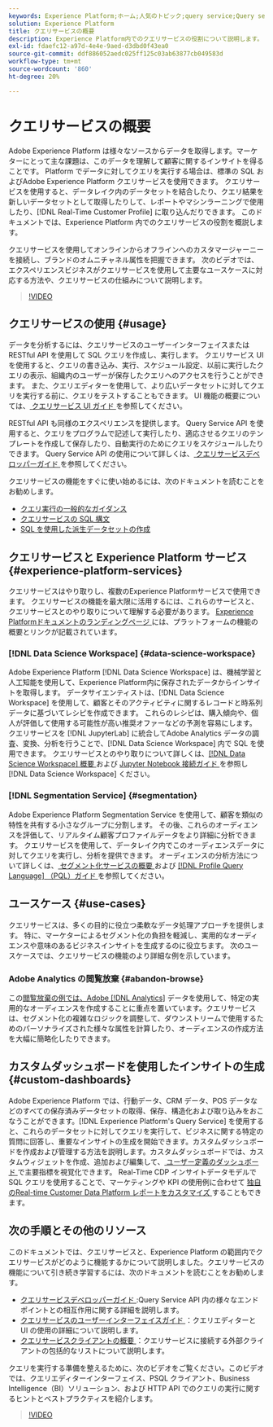 ```yaml
---
keywords: Experience Platform;ホーム;人気のトピック;query service;Query service;クエリ
solution: Experience Platform
title: クエリサービスの概要
description: Experience Platform内でのクエリサービスの役割について説明します。
exl-id: fdaefc12-a97d-4e4e-9aed-d3dbd0f43ea0
source-git-commit: ddf886052aedc025ff125c03ab63877cb049583d
workflow-type: tm+mt
source-wordcount: '860'
ht-degree: 20%

---
```


# クエリサービスの概要

Adobe Experience Platform は様々なソースからデータを取得します。マーケターにとって主な課題は、このデータを理解して顧客に関するインサイトを得ることです。 Platform でデータに対してクエリを実行する場合は、標準の SQL およびAdobe Experience Platform クエリサービスを使用できます。 クエリサービスを使用すると、データレイク内のデータセットを結合したり、クエリ結果を新しいデータセットとして取得したりして、レポートやマシンラーニングで使用したり、[!DNL Real-Time Customer Profile] に取り込んだりできます。 このドキュメントでは、Experience Platform 内でのクエリサービスの役割を概説します。

クエリサービスを使用してオンラインからオフラインへのカスタマージャーニーを接続し、ブランドのオムニチャネル属性を把握できます。 次のビデオでは、エクスペリエンスビジネスがクエリサービスを使用して主要なユースケースに対応する方法や、クエリサービスの仕組みについて説明します。

>[!VIDEO](https://video.tv.adobe.com/v/29795?quality=12&learn=on)

## クエリサービスの使用 {#usage}

データを分析するには、クエリサービスのユーザーインターフェイスまたは RESTful API を使用して SQL クエリを作成し、実行します。
クエリサービス UI を使用すると、クエリの書き込み、実行、スケジュール設定、以前に実行したクエリの表示、組織内のユーザーが保存したクエリへのアクセスを行うことができます。 また、クエリエディターを使用して、より広いデータセットに対してクエリを実行する前に、クエリをテストすることもできます。 UI 機能の概要については、[ クエリサービス UI ガイド ](ui/overview.md) を参照してください。

RESTful API も同様のエクスペリエンスを提供します。 Query Service API を使用すると、クエリをプログラムで記述して実行したり、適応させるクエリのテンプレートを作成して保存したり、自動実行のためにクエリをスケジュールしたりできます。 Query Service API の使用について詳しくは、[ クエリサービスデベロッパーガイド ](api/getting-started.md) を参照してください。

クエリサービスの機能をすぐに使い始めるには、次のドキュメントを読むことをお勧めします。

- [クエリ実行の一般的なガイダンス](./best-practices/writing-queries.md)
- [クエリサービスの SQL 構文](./sql/syntax.md)
- [SQL を使用した派生データセットの作成](./data-distiller/derived-datasets/create-derived-datasets-with-sql.md)

## クエリサービスと Experience Platform サービス {#experience-platform-services}

クエリサービスはやり取りし、複数のExperience Platformサービスで使用できます。 クエリサービスの機能を最大限に活用するには、これらのサービスと、クエリサービスとのやり取りについて理解する必要があります。 [Experience Platformドキュメントのランディングページ ](https://experienceleague.adobe.com/docs/experience-platform.html?lang=ja) には、プラットフォームの機能の概要とリンクが記載されています。

### [!DNL Data Science Workspace] {#data-science-workspace}

Adobe Experience Platform [!DNL Data Science Workspace] は、機械学習と人工知能を使用して、Experience Platform内に保存されたデータからインサイトを取得します。 データサイエンティストは、[!DNL Data Science Workspace] を使用して、顧客とそのアクティビティに関するレコードと時系列データに基づいてレシピを作成できます。 これらのレシピは、購入傾向や、個人が評価して使用する可能性が高い推奨オファーなどの予測を容易にします。 クエリサービスを [!DNL JupyterLab] に統合してAdobe Analytics データの調査、変換、分析を行うことで、[!DNL Data Science Workspace] 内で SQL を使用できます。 クエリサービスとのやり取りについて詳しくは、[[!DNL Data Science Workspace]  概要 ](../data-science-workspace/home.md) および [Jupyter Notebook 接続ガイド ](./clients/jupyter-notebook.md) を参照し [!DNL Data Science Workspace] ください。

### [!DNL Segmentation Service] {#segmentation}

Adobe Experience Platform Segmentation Service を使用して、顧客を類似の特性を共有する小さなグループに分割します。 その後、これらのオーディエンスを評価して、リアルタイム顧客プロファイルデータをより詳細に分析できます。 クエリサービスを使用して、データレイク内でこのオーディエンスデータに対してクエリを実行し、分析を提供できます。 オーディエンスの分析方法について詳しくは、[ セグメント化サービスの概要 ](../segmentation/home.md) および [[!DNL Profile Query Language]  （PQL）ガイド ](../segmentation/pql/overview.md) を参照してください。

## ユースケース {#use-cases}

クエリサービスは、多くの目的に役立つ柔軟なデータ処理アプローチを提供します。 特に、マーケターによるセグメント化の負担を軽減し、実用的なオーディエンスや意味のあるビジネスインサイトを生成するのに役立ちます。 次のユースケースでは、クエリサービスの機能のより詳細な例を示しています。

### Adobe Analytics の閲覧放棄 {#abandon-browse}

この[閲覧放棄の例では、Adobe [!DNL Analytics]](./use-cases/abandoned-browse.md) データを使用して、特定の実用的なオーディエンスを作成することに重点を置いています。クエリサービスは、セグメント化の複雑なロジックを調整して、ダウンストリームで使用するためのパーソナライズされた様々な属性を計算したり、オーディエンスの作成方法を大幅に簡略化したりできます。

## カスタムダッシュボードを使用したインサイトの生成 {#custom-dashboards}

Adobe Experience Platform では、行動データ、CRM データ、POS データなどのすべての保存済みデータセットの取得、保存、構造化および取り込みをおこなうことができます。[!DNL Experience Platform's Query Service] を使用すると、これらのデータセットに対してクエリを実行して、ビジネスに関する特定の質問に回答し、重要なインサイトの生成を開始できます。カスタムダッシュボードを作成および管理する方法を説明します。カスタムダッシュボードでは、カスタムウィジェットを作成、追加および編集して、[ ユーザー定義のダッシュボード ](../dashboards/standard-dashboards.md) で主要指標を視覚化できます。 Real-Time CDP インサイトデータモデルで SQL クエリを使用することで、マーケティングや KPI の使用例に合わせて [ 独自のReal-time Customer Data Platform レポートをカスタマイズ ](../dashboards/data-models/cdp-insights-data-model-b2c.md) することもできます。

## 次の手順とその他のリソース

このドキュメントでは、クエリサービスと、Experience Platform の範囲内でクエリサービスがどのように機能するかについて説明しました。クエリサービスの機能について引き続き学習するには、次のドキュメントを読むことをお勧めします。

- [ クエリサービスデベロッパーガイド ](api/getting-started.md):Query Service API 内の様々なエンドポイントとの相互作用に関する詳細を説明します。
- [ クエリサービスのユーザーインターフェイスガイド ](ui/overview.md)：クエリエディターと UI の使用の詳細について説明します。
- [ クエリサービスクライアントの概要 ](clients/overview.md)：クエリサービスに接続する外部クライアントの包括的なリストについて説明します。

クエリを実行する準備を整えるために、次のビデオをご覧ください。このビデオでは、クエリエディターインターフェイス、PSQL クライアント、Business Intelligence（BI）ソリューション、および HTTP API でのクエリの実行に関するヒントとベストプラクティスを紹介します。

>[!VIDEO](https://video.tv.adobe.com/v/29811?quality=12&learn=on)
